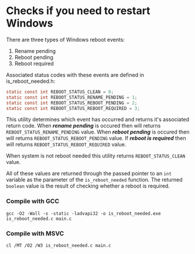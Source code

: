 # Checks if you need to restart Windows

There are three types of Windows reboot events:
1. Rename pending
2. Reboot pending
3. Reboot required

Associated status codes with these events are defined in is_reboot_needed.h:

```C
static const int REBOOT_STATUS_CLEAN = 0;
static const int REBOOT_STATUS_RENAME_PENDING = 1;
static const int REBOOT_STATUS_REBOOT_PENDING = 2;
static const int REBOOT_STATUS_REBOOT_REQUIRED = 3;
```

This utility determines which event has occurred and returns it's associated return code. When ___rename pending___ is occured then will returns `REBOOT_STATUS_RENAME_PENDING` value.
When ___reboot pending___ is occured then will returns `REBOOT_STATUS_REBOOT_PENDING` value. If ___reboot is required___ then will returns `REBOOT_STATUS_REBOOT_REQUIRED` value.

When system is not reboot needed this utility returns `REBOOT_STATUS_CLEAN` value.

All of these values are returned through the passed pointer to an `int` variable as the parameter of the `is_reboot_needed` function. The returned `boolean` value is the result of checking whether a reboot is required.

### Compile with GCC
```
gcc -O2 -Wall -s -static -ladvapi32 -o is_reboot_needed.exe is_reboot_needed.c main.c
```

### Compile with MSVC
```
cl /MT /O2 /W3 is_reboot_needed.c main.c
```
